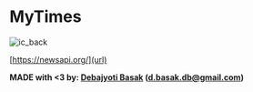# MyTimes

![ic_back](https://user-images.githubusercontent.com/16916934/26976093-0f64942c-4d40-11e7-99d8-35bf7501baab.png)

[https://newsapi.org/](url)

**MADE with <3 by: [Debajyoti Basak](https://www.linkedin.com/in/debajyoti-basak-698981119 "LinkedIn Profile") (d.basak.db@gmail.com)**
